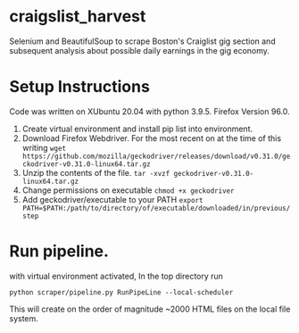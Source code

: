# craigslist_harvest
Selenium and BeautifulSoup to scrape Boston's Craiglist gig section and subsequent analysis about possible daily earnings in the gig economy.

# Setup Instructions

Code was written on XUbuntu 20.04 with python 3.9.5. Firefox Version 96.0.

1. Create virtual environment and install pip list into environment.
2. Download Firefox Webdriver. For the most recent on at the time of this writing
`wget https://github.com/mozilla/geckodriver/releases/download/v0.31.0/geckodriver-v0.31.0-linux64.tar.gz`
3. Unzip the contents of the file.
`tar -xvzf geckodriver-v0.31.0-linux64.tar.gz`
4. Change permissions on executable
`chmod +x geckodriver`
5. Add geckodriver/executable to your PATH
`export PATH=$PATH:/path/to/directory/of/executable/downloaded/in/previous/step`

# Run pipeline.

with virtual environment activated, In the top directory run

`python scraper/pipeline.py RunPipeLine --local-scheduler`

This will create on the order of magnitude ~2000 HTML files on the local file system.
